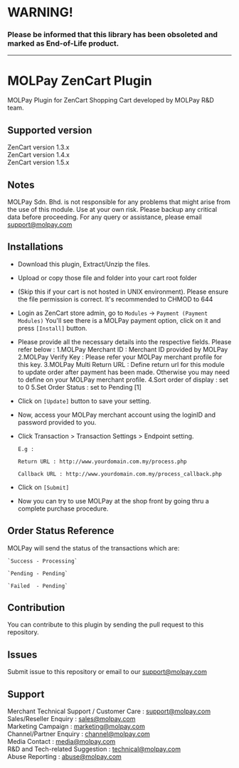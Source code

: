 WARNING!
========

<h3>Please be informed that this library has been obsoleted and marked as End-of-Life product. 


------------------------------------------------------


MOLPay ZenCart Plugin
===============

MOLPay Plugin for ZenCart Shopping Cart developed by MOLPay R&D team.


Supported version
-----------------

ZenCart version 1.3.x<br>
ZenCart version 1.4.x<br>
ZenCart version 1.5.x<br>


Notes
-----

MOLPay Sdn. Bhd. is not responsible for any problems that might arise from the use of this module. 
Use at your own risk. Please backup any critical data before proceeding. For any query or 
assistance, please email support@molpay.com 


Installations
-------------

- Download this plugin, Extract/Unzip the files. 

- Upload or copy those file and folder into your cart root folder

- (Skip this if your cart is not hosted in UNIX environment). 
Please ensure the file permission is correct. It's recommended to CHMOD to 644

- Login as ZenCart store admin, go to `Modules` -> `Payment (Payment Modules)`
    You'll see there is a MOLPay payment option, click on it and press `[Install]` button.

- Please provide all the necessary details into the respective fields. Please refer below :
    1.MOLPay Merchant ID : Merchant ID provided by MOLPay
    2.MOLPay Verify Key : Please refer your MOLPay merchant profile for this key.
    3.MOLPay Multi Return URL : Define return url for this module to update order after payment has been made.
     Otherwise you may need to define on your MOLPay merchant profile.
    4.Sort order of display : set to 0
    5.Set Order Status : set to Pending [1]

- Click on `[Update]` button to save your setting.

- Now, access your MOLPay merchant account using the loginID and password provided to you.

- Click Transaction > Transaction Settings > Endpoint setting.

    `E.g :`

    `Return URL : http://www.yourdomain.com.my/process.php`

    `Callback URL : http://www.yourdomain.com.my/process_callback.php`

- Click on `[Submit]`

- Now you can try to use MOLPay at the shop front by going thru a complete purchase procedure.
 
Order Status Reference
------------------------
MOLPay will send the status of the transactions which are:

    `Success - Processing`

    `Pending - Pending`

    `Failed  - Pending`


Contribution
------------

You can contribute to this plugin by sending the pull request to this repository.


Issues
------------

Submit issue to this repository or email to our support@molpay.com


Support
-------

Merchant Technical Support / Customer Care : support@molpay.com <br>
Sales/Reseller Enquiry : sales@molpay.com <br>
Marketing Campaign : marketing@molpay.com <br>
Channel/Partner Enquiry : channel@molpay.com <br>
Media Contact : media@molpay.com <br>
R&D and Tech-related Suggestion : technical@molpay.com <br>
Abuse Reporting : abuse@molpay.com

